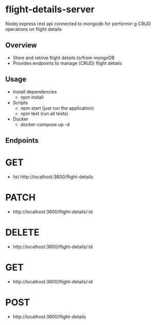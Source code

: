 # flight-details-server
Nodej express rest api connected to mongodb for performin g CRUD operations on flight details

## Overview

- Store and retrive flight details to/from mongoDB
- Provides endpoints to manage (CRUD) flight details

## Usage

- Install dependencies
    - npm install
- Scripts 
    - npm start (just run the application)
   - npm test (run all tests)
- Docker
    - docker-compose up -d


## Endpoints
# GET 
   - list http://localhost:3600/flight-details
# PATCH
   - http://localhost:3600/flight-details/:id
# DELETE 
   - http://localhost:3600/flight-details/:id
# GET 
   - http://localhost:3600/flight-details/:id
# POST 
   - http://localhost:3600/flight-details
